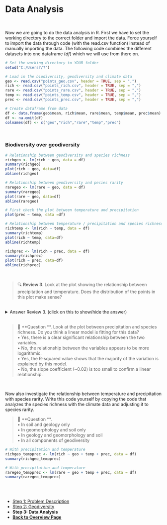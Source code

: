 # Data Analysis

<br />

Now we are going to do the data analysis in R. First we have to set the working directory to the correct folder and import the data. Force yourself to import the data through code (with the read.csv function) instead of manually importing the data. The following code combines the different datasets into one dataframe (*df*) which we will use from there on.

```R
# Set the working directory to YOUR folder
setwd("C:/Users?/?")

# Load in the biodiversity, geodiversity and climate data
geo <- read.csv("points_geo.csv", header = TRUE, sep = ",")
rich <- read.csv("points_rich.csv", header = TRUE, sep = ",")
rare <- read.csv("points_rare.csv", header = TRUE, sep = ",")
temp <- read.csv("points_temp.csv", header = TRUE, sep = ",")
prec <- read.csv("points_prec.csv", header = TRUE, sep = ",")

# Create dataframe from data
df <- data.frame(geo$mean, rich$mean, rare$mean, temp$mean, prec$mean)
df <- na.omit(df)
colnames(df) <- c("geo","rich","rare","temp","prec")
```

<br />

### Biodiversity over geodiversity



```R
# Relationship between geodiversity and species richness
richgeo <- lm(rich ~ geo, data = df)
summary(richgeo)
plot(rich ~ geo, data=df)
abline(richgeo)

# Relationship between geodiversity and pecies rarity
raregeo <- lm(rare ~ geo, data = df)
summary(raregeo)
plot(rare ~ geo, data=df)
abline(raregeo)
```


```R
# First check the plot between temperature and precipitation
plot(prec ~ temp, data =df)

# Relationship between temperature / precipitation and species richness
richtemp <- lm(rich ~ temp, data = df)
summary(richtemp)
plot(rich ~ temp, data=df)
abline(richtemp)

richprec <- lm(rich ~ prec, data = df)
summary(richprec)
plot(rich ~ prec, data=df)
abline(richprec)
```

<br />

> 🔍 **Review 3**. Look at the plot showing the relationship between precipitation and temperature. Does the distribution of the points in this plot make sense? <br />

<br />
<details>
<summary>Answer Review 3. (click on this to show/hide the answer)</summary>
Yes, the distribution of the point cloud is consistent with the possible climate that we observe on earth. Look at the picture underneath explaining the different biomes by the combination of precipitation and temperature. The point cloud follows the same kind of 'wavey' outline. High values of precipitation do not really occur at subzero temperatures for instance.
<br />
<div align="center">
  <img src="climate_biomes.jpg" alt="biomes" >
  <br />
  <em>Figure 4. Biomes .</em>
</div>
</details>
<br />


> 📝 **Question **. Look at the plot between precipitation and species richness. Do you think a linear model is fitting for this data?
> <br />
> • Yes, there is a clear significant relationship between the two variables. <br />
> • No, the relationship between the variables appears to be more logarithmic.  <br />
> • Yes, the R-squared value shows that the majority of the variation is explained by this model. <br />
> • No, the slope coefficient (~0.02) is too small to confirm a linear relationship. <br />

<br />

Now also investigate the relationship between temperature and precipitation with species rarity. Write this code yourself by copying the code that analyzes the species richness with the climate data and adjusting it to species rarity.

> 📝 **Question **. 
> <br />
> • In soil and geology only <br />
> • In geomorphology and soil only <br />
> • In geology and geomorphology and soil <br />
> • In all components of geodiversity <br />


```R
# With precipitation and temperature
richgeo_tempprec <- lm(rich ~ geo + temp + prec, data = df)
summary(richgeo_tempprec)

# With precipitation and temperature
raregeo_tempprec <- lm(rare ~ geo + temp + prec, data = df)
summary(raregeo_tempprec)
```



<br />
<br />


<nav>
  <ul>
    <li><a href="geodiversity.html">Step 1: Problem Description</a></li>
    <li><a href="geodiversity.html">Step 2: Geodiversity</a></li>
    <li><strong>Step 3: Data Analysis</strong></li>
    <li><a href="../"><b>Back to Overview Page</b></a></li>
  </ul>
</nav>


